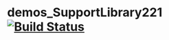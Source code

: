 # demos_SupportLibrary221 [![Build Status](https://travis-ci.org/x1210x/demos_SupportLibrary221.svg?branch=master)](https://travis-ci.org/x1210x/demos_SupportLibrary221)
